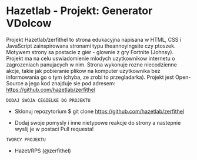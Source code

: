 # Hazetlab - Projekt: Generator VDolcow

Projekt Hazetlab/zerfithel to strona edukacyjna napisana w HTML, CSS i JavaScript zainspirowana stronami typu theannoyingsite czy ptoszek.
Motywem strony sa postacie z gier - glownie z gry Fortnite (Johnsy). Projekt ma na celu uswiadomienie mlodych uzytkownikow internetu o zagrozeniach panujacych w nim. Strona wykonuje rozne niecodzienne akcje, takie jak pobieranie plikow na komputer uzytkownika bez informowania go o tym (chyba, ze zrobi to przegladarka). Projekt jest Open-Source a jego kod znajduje sie pod adresem:
https://github.com/hazetlab/zerfithel

`DODAJ SWOJA CEGIELKE DO PROJEKTU`

- Sklonuj repozytorium
  $ git clone https://github.com/hazetlab/zerfithel

- Dodaj swoje pomysly i inne nietypowe reakcje do strony a nastepnie wyslij je w postaci Pull requesta!

`TWORCY PROJEKTU`

- Hazet/RPS (@zerfithel)
